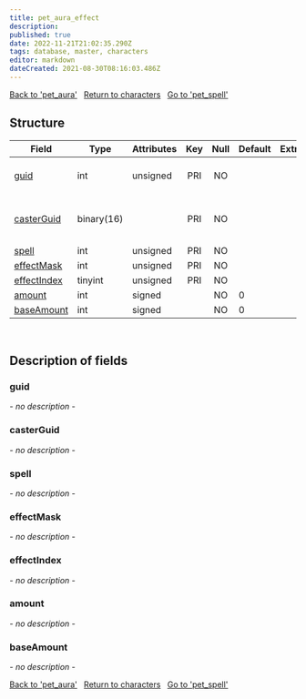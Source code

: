 ```yaml
---
title: pet_aura_effect
description: 
published: true
date: 2022-11-21T21:02:35.290Z
tags: database, master, characters
editor: markdown
dateCreated: 2021-08-30T08:16:03.486Z
---
```


<a href="https://trinitycore.info/en/database/master/characters/pet_aura" class="mt-5 v-btn v-btn--depressed v-btn--flat v-btn--outlined theme--light v-size--default darkblue--text text--lighten-3"><span class="v-btn__content"><i aria-hidden="true" class="v-icon notranslate v-icon--left mdi mdi-arrow-left theme--light"></i><span>Back to 'pet_aura'</span></span></a>&nbsp;&nbsp;&nbsp;<a href="https://trinitycore.info/en/database/master/characters/home" class="mt-5 v-btn v-btn--depressed v-btn--flat v-btn--outlined theme--light v-size--default darkblue--text text--lighten-3"><span class="v-btn__content"><i aria-hidden="true" class="v-icon notranslate v-icon--left mdi mdi-home-outline theme--light"></i><span>Return to characters</span></span></a>&nbsp;&nbsp;&nbsp;<a href="https://trinitycore.info/en/database/master/characters/pet_spell" class="mt-5 v-btn v-btn--depressed v-btn--flat v-btn--outlined theme--light v-size--default darkblue--text text--lighten-3"><span class="v-btn__content"><span>Go to 'pet_spell'</span><i aria-hidden="true" class="v-icon notranslate v-icon--right mdi mdi-arrow-right theme--light"></i></span></a>

## Structure

| Field | Type | Attributes | Key | Null | Default | Extra | Comment |
| --- | --- | --- | :---: | :---: | --- | --- | --- |
| [guid](#guid) | int | unsigned | PRI | NO |  |  | Global Unique Identifier |
| [casterGuid](#casterguid) | binary(16) |  | PRI | NO |  |  | Full Global Unique Identifier |
| [spell](#spell) | int | unsigned | PRI | NO |  |  |  |
| [effectMask](#effectmask) | int | unsigned | PRI | NO |  |  |  |
| [effectIndex](#effectindex) | tinyint | unsigned | PRI | NO |  |  |  |
| [amount](#amount) | int | signed |  | NO | 0 |  |  |
| [baseAmount](#baseamount) | int | signed |  | NO | 0 |  |  |
&nbsp;
## Description of fields

### guid
*- no description -*
&nbsp;

### casterGuid
*- no description -*
&nbsp;

### spell
*- no description -*
&nbsp;

### effectMask
*- no description -*
&nbsp;

### effectIndex
*- no description -*
&nbsp;

### amount
*- no description -*
&nbsp;

### baseAmount
*- no description -*
&nbsp;

<a href="https://trinitycore.info/en/database/master/characters/pet_aura" class="mt-5 v-btn v-btn--depressed v-btn--flat v-btn--outlined theme--light v-size--default darkblue--text text--lighten-3"><span class="v-btn__content"><i aria-hidden="true" class="v-icon notranslate v-icon--left mdi mdi-arrow-left theme--light"></i><span>Back to 'pet_aura'</span></span></a>&nbsp;&nbsp;&nbsp;<a href="https://trinitycore.info/en/database/master/characters/home" class="mt-5 v-btn v-btn--depressed v-btn--flat v-btn--outlined theme--light v-size--default darkblue--text text--lighten-3"><span class="v-btn__content"><i aria-hidden="true" class="v-icon notranslate v-icon--left mdi mdi-home-outline theme--light"></i><span>Return to characters</span></span></a>&nbsp;&nbsp;&nbsp;<a href="https://trinitycore.info/en/database/master/characters/pet_spell" class="mt-5 v-btn v-btn--depressed v-btn--flat v-btn--outlined theme--light v-size--default darkblue--text text--lighten-3"><span class="v-btn__content"><span>Go to 'pet_spell'</span><i aria-hidden="true" class="v-icon notranslate v-icon--right mdi mdi-arrow-right theme--light"></i></span></a>
